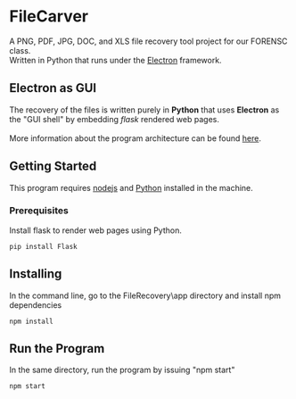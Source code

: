 # FileCarver
A PNG, PDF, JPG, DOC, and XLS file recovery tool project for our FORENSC class. <br/>
Written in Python that runs under the [Electron](http://electron.atom.io/) framework.<br/>

## Electron as GUI
The recovery of the files is written purely in **Python** that uses **Electron** as the "GUI shell" by embedding *flask* rendered web pages. <br/><br/>
More information about the program architecture can be found [here](https://www.fyears.org/2015/06/electron-as-gui-of-python-apps.html).

## Getting Started
This program requires [nodejs](https://nodejs.org/en/) and [Python](https://www.python.org/) installed in the machine.

### Prerequisites
Install flask to render web pages using Python.
```
pip install Flask
```

## Installing
In the command line, go to the FileRecovery\app directory and install npm dependencies
```
npm install
```

## Run the Program
In the same directory, run the program by issuing "npm start"
```
npm start
```

